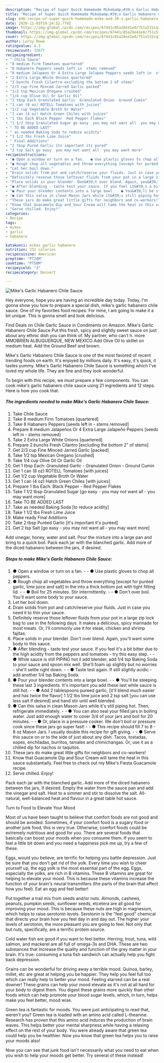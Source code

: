 ```yaml
---
description: "Recipe of Super Quick Homemade Mike&amp;#39;s Garlic Habanero Chile Sauce"
title: "Recipe of Super Quick Homemade Mike&amp;#39;s Garlic Habanero Chile Sauce"
slug: 646-recipe-of-super-quick-homemade-mike-and-39-s-garlic-habanero-chile-sauce
date: 2020-11-03T19:24:52.779Z
image: https://img-global.cpcdn.com/recipes/67441c85a28e41e0/751x532cq70/mikes-garlic-habanero-chile-sauce-recipe-main-photo.jpg
thumbnail: https://img-global.cpcdn.com/recipes/67441c85a28e41e0/751x532cq70/mikes-garlic-habanero-chile-sauce-recipe-main-photo.jpg
cover: https://img-global.cpcdn.com/recipes/67441c85a28e41e0/751x532cq70/mikes-garlic-habanero-chile-sauce-recipe-main-photo.jpg
author: Leroy Rowe
ratingvalue: 4.3
reviewcount: 32677
recipeingredient:
- " Chile Sauce"
- "8 medium Firm Tomatoes quartered"
- "8 Habanero Peppers seeds left in  stems removed"
- "8 medium Jalapeos Or 4 Extra Large Jalapeo Peppers seeds left in  stems removed"
- "2 Extra Large White Onions quartered"
- "2 bunchs Fresh Cilantro excluding the bottom 2 of stems"
- "2/3 cup Fine Minced Jarred Garlic packed"
- "1/2 tsp Mexican Oregano crushed"
- "1/4 cup Olive Oil Or Garlic Oil"
- "1 tbsp Each Granulated Garlic  Granulated Onion  Ground Cumin"
- "1 can (8 oz) ROTELL Tomatoes with juices"
- "1/2 cup Vegetable Broth Or Water"
- "1 can (4 oz) Hatch Green Chiles with juices"
- "1 tbs Each Black Pepper  Red Pepper Flakes"
- "1 1/2 tbsp Granulated Sugar go easy  you may not want all  you may want more"
- " TO BE ADDED LAST"
- " as needed Baking Soda to reduce acidity"
- "1 1/2 tbs Fresh Lime Juice"
- " Final Additions"
- "2 tbsp Pured Garlic its important its pured"
- "2 tsp Salt go easy  you may not want all  you may want more"
recipeinstructions:
- "● Open a window or turn on a fan.   ● Use plastic gloves to chop all peppers."
- "● Rough chop all vegetables and throw everything [except for puréed garlic, lime juice and salt] in the into a thick bottom pot with tight fitting lid.   ● Boil for 25 minutes. Stir intermittently.  ● Don&#39;t over boil. You&#39;ll want some body to your sauce."
- "Let her boil down."
- "Drain solids from pot and catch/reserve your fluids. Just in case you need it to thin your sauce."
- "Definitely reserve those leftover fluids from your pot in a large zip lock bag to use in the following days. It makes a delicious, spicy marinade for most meats. Or, I&#39;ll commonly use it for steak, chicken and shrimp fajitas."
- "Place solids in your blender. Don&#39;t over blend. Again, you&#39;ll want some body to this sauce."
- "● After blending - taste test your sauce. If you feel it&#39;s a bit bitter due to the high acidity from the peppers and tomatoes  - try this easy step.   ● While sauce is still PIPING hot iI add blender, add 1/4 tsp Baking Soda to your sauce and spoon mix well. She&#39;ll foam up slightly but no worries - she&#39;ll settle right down.  ● Taste test again. If still slightly acidic - add another 1/4 tsp Baking Soda."
- "● Pour your blender contents into a large bowl.   ● You&#39;ll be steeping these last 3 ingredients. It&#39;s important you add these last while sauce is still hot.  ● Add 2 tablespoons pureed garlic, [it&#39;ll blend much easier and has twice the flavor] 1 1/2 tbs lime juice and 2 tsp salt [you can use less salt if desired] and hand stir until well blended."
- "● Can this salsa in clean Mason Jars while it&#39;s still piping hot. Then, refrigerate immediately.   ● You can also seal your filled jars in boiling water. Just add enough water to cover 3/4 of your jars and boil for 20 minutes.   ● Or, place in a pressure cooker. We don&#39;t boil or pressure cook since these jars go super fast!   ● This recipe should fill 7 to 8 - 8 oz Mason Jars. I usually double this recipe for gift giving.   ● Serve this sauce on or to the side of just about any dish. Tacos, tostadas, sopes, enchiladas, burritos, tamales and chimichangas. Or, use it as a chilled dip for nachos or taquitos."
- "These jars do make great little gifts for neighbors and co-workers!"
- "Know that Guacamole Dip and Sour Cream will tame the heat in this sauce substantially. Feel free to check out my Mike&#39;s Fiesta Guacamole recipe."
- "Serve chilled. Enjoy!"
categories:
- Recipe
tags:
- mikes
- garlic
- habanero

katakunci: mikes garlic habanero 
nutrition: 231 calories
recipecuisine: American
preptime: "PT24M"
cooktime: "PT58M"
recipeyield: "3"
recipecategory: Dessert

---
```



![Mike&#39;s Garlic Habanero Chile Sauce](https://img-global.cpcdn.com/recipes/67441c85a28e41e0/751x532cq70/mikes-garlic-habanero-chile-sauce-recipe-main-photo.jpg)

Hey everyone, hope you are having an incredible day today. Today, I'm gonna show you how to prepare a special dish, mike&#39;s garlic habanero chile sauce. One of my favorites food recipes. For mine, I am going to make it a bit unique. This is gonna smell and look delicious.

Find Deals on Chile Garlic Sauce in Condiments on Amazon. Mike&#39;s Garlic Habanero Chile Sauce Put this fresh, spicy and slightly sweet sauce on just about any ethnic dish you can think of. My partner, who can&#39;t h. more MMOBRIEN ALBUQUERQUE, NEW MEXICO Add Olive Oil to skillet on medium heat. Add the Ground Beef and brown.

Mike&#39;s Garlic Habanero Chile Sauce is one of the most favored of recent trending foods on earth. It's enjoyed by millions daily. It's easy, it's quick, it tastes yummy. Mike&#39;s Garlic Habanero Chile Sauce is something which I've loved my whole life. They are fine and they look wonderful.


To begin with this recipe, we must prepare a few components. You can cook mike&#39;s garlic habanero chile sauce using 21 ingredients and 12 steps. Here is how you cook that.

<!--inarticleads1-->

##### The ingredients needed to make Mike&#39;s Garlic Habanero Chile Sauce:

1. Take  Chile Sauce
1. Take 8 medium Firm Tomatoes [quartered]
1. Take 8 Habanero Peppers [seeds left in - stems removed]
1. Prepare 8 medium Jalapeños Or 4 Extra Large Jalapeño Peppers [seeds left in - stems removed]
1. Take 2 Extra Large White Onions [quartered]
1. Prepare 2 bunchs Fresh Cilantro [excluding the bottom 2&#34; of stems]
1. Get 2/3 cup Fine Minced Jarred Garlic [packed]
1. Take 1/2 tsp Mexican Oregano [crushed]
1. Take 1/4 cup Olive Oil Or Garlic Oil
1. Get 1 tbsp Each: Granulated Garlic - Granulated Onion - Ground Cumin
1. Get 1 can (8 oz) ROTELL Tomatoes [with juices]
1. Get 1/2 cup Vegetable Broth Or Water
1. Get 1 can (4 oz) Hatch Green Chiles [with juices]
1. Prepare 1 tbs Each: Black Pepper - Red Pepper Flakes
1. Take 1 1/2 tbsp Granulated Sugar [go easy - you may not want all - you may want more]
1. Take  TO BE ADDED LAST
1. Take  as needed Baking Soda [to reduce acidity]
1. Take 1 1/2 tbs Fresh Lime Juice
1. Make ready  Final Additions
1. Take 2 tbsp Puréed Garlic [it&#39;s important it&#39;s puréed]
1. Get 2 tsp Salt [go easy - you may not want all - you may want more]


Add vinegar, honey, water and salt. Pour the mixture into a large pan and bring to a quick boil. Pack each jar with the blanched garlic. Add more of the diced habanero between the jars, if desired. 

<!--inarticleads2-->

##### Steps to make Mike&#39;s Garlic Habanero Chile Sauce:

1. ● Open a window or turn on a fan.  -  - ● Use plastic gloves to chop all peppers.
1. ● Rough chop all vegetables and throw everything [except for puréed garlic, lime juice and salt] in the into a thick bottom pot with tight fitting lid.  -  - ● Boil for 25 minutes. Stir intermittently. -  - ● Don&#39;t over boil. You&#39;ll want some body to your sauce.
1. Let her boil down.
1. Drain solids from pot and catch/reserve your fluids. Just in case you need it to thin your sauce.
1. Definitely reserve those leftover fluids from your pot in a large zip lock bag to use in the following days. It makes a delicious, spicy marinade for most meats. Or, I&#39;ll commonly use it for steak, chicken and shrimp fajitas.
1. Place solids in your blender. Don&#39;t over blend. Again, you&#39;ll want some body to this sauce.
1. ● After blending - taste test your sauce. If you feel it&#39;s a bit bitter due to the high acidity from the peppers and tomatoes  - try this easy step.  -  - ● While sauce is still PIPING hot iI add blender, add 1/4 tsp Baking Soda to your sauce and spoon mix well. She&#39;ll foam up slightly but no worries - she&#39;ll settle right down. -  - ● Taste test again. If still slightly acidic - add another 1/4 tsp Baking Soda.
1. ● Pour your blender contents into a large bowl.  -  - ● You&#39;ll be steeping these last 3 ingredients. It&#39;s important you add these last while sauce is still hot. -  - ● Add 2 tablespoons pureed garlic, [it&#39;ll blend much easier and has twice the flavor] 1 1/2 tbs lime juice and 2 tsp salt [you can use less salt if desired] and hand stir until well blended.
1. ● Can this salsa in clean Mason Jars while it&#39;s still piping hot. Then, refrigerate immediately.  -  - ● You can also seal your filled jars in boiling water. Just add enough water to cover 3/4 of your jars and boil for 20 minutes.  -  - ● Or, place in a pressure cooker. We don&#39;t boil or pressure cook since these jars go super fast!  -  - ● This recipe should fill 7 to 8 - 8 oz Mason Jars. I usually double this recipe for gift giving.  -  - ● Serve this sauce on or to the side of just about any dish. Tacos, tostadas, sopes, enchiladas, burritos, tamales and chimichangas. Or, use it as a chilled dip for nachos or taquitos.
1. These jars do make great little gifts for neighbors and co-workers!
1. Know that Guacamole Dip and Sour Cream will tame the heat in this sauce substantially. Feel free to check out my Mike&#39;s Fiesta Guacamole recipe.
1. Serve chilled. Enjoy!


Pack each jar with the blanched garlic. Add more of the diced habanero between the jars, if desired. Empty the water from the sauce pan and add the vinegar and salt. Heat to a simmer and stir to dissolve the salt. All-natural, well-balanced heat and flavour in a great table hot sauce. 

Turn to Food to Elevate Your Mood


Most of us have been taught to believe that comfort foods are not good and should be avoided. Sometimes, if your comfort food is a sugary food or another junk food, this is very true. Otherwise, comfort foods could be extremely nutritious and good for you. There are several foods that basically can boost your moods when you consume them. If you seem to feel a little bit down and you need a happiness pick me up, try a few of these.

Eggs, would you believe, are terrific for helping you battle depression. Just be sure that you don't get rid of the yolk. Every time you wish to cheer yourself up, the egg yolk is the most essential part of the egg. Eggs, especially the yolks, are rich in B vitamins. These B vitamins are great for helping to elevate your mood. This is because these vitamins increase the function of your brain's neural transmitters (the parts of the brain that affect how you feel). Eat an egg and feel better!

Put together a trail mix from seeds and/or nuts. Almonds, cashews, peanuts, pumpkin seeds, sunflower seeds, etcetera are all good for improving your mood. This is because these nuts are high in magnesium, which helps to raise serotonin levels. Serotonin is the "feel good" chemical that directs your brain how you feel day in and day out. The higher your levels of serotonin, the more pleasant you are going to feel. Not only that but nuts, specifically, are a terrific protein source.

Cold water fish are good if you want to feel better. Herring, trout, tuna, wild salmon, and mackerel are all full of omega-3s and DHA. These are two substances that increase the quality and function of the grey matter in your brain. It's true: consuming a tuna fish sandwich can actually help you fight back depression. 

Grains can be wonderful for driving away a terrible mood. Quinoa, barley, millet, etc are great at helping you be happier. They help you feel full too which can really help to better your mood. Feeling starved can be a real downer! These grains can help your mood elevate as it's not at all hard for your body to digest them. You digest these grains more quickly than other foods which can help promote your blood sugar levels, which, in turn, helps make you feel better, mood wise.

Green tea is fantastic for moods. You were just anticipating to read that, weren't you? Green tea is loaded with an amino acid called L-theanine. Research has proven that this amino acid induces the production of brain waves. This helps better your mental sharpness while having a relaxing effect on the rest of your body. You were already aware that green tea could help you be healthier. Now you know that green tea helps you to raise your moods also!

Now you can see that junk food isn't necessarily what you need to eat when you wish to help your moods get better. Try several of these instead!

